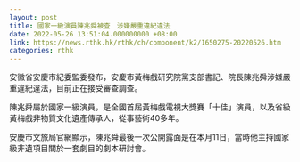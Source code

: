 ```yaml
---
layout: post
title: 國家一級演員陳兆舜被查　涉嫌嚴重違紀違法
date: 2022-05-26 13:51:04.000000000 +08:00
link: https://news.rthk.hk/rthk/ch/component/k2/1650275-20220526.htm
categories: rthk
---
```


安徽省安慶市紀委監委發布，安慶市黃梅戲研究院黨支部書記、院長陳兆舜涉嫌嚴重違紀違法，目前正在接受審查調查。

陳兆舜屬於國家一級演員，是全國首屆黃梅戲電視大獎賽「十佳」演員，以及省級黃梅戲非物質文化遺產傳承人，從事藝術40多年。

安慶市文旅局官網顯示，陳兆舜最後一次公開露面是在本月11日，當時他主持國家級非遺項目關於一套劇目的劇本研討會。
